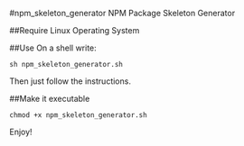 #npm_skeleton_generator
NPM Package Skeleton Generator

##Require
Linux Operating System

##Use
On a shell write: 
```
sh npm_skeleton_generator.sh
```
Then just follow the instructions.


##Make it executable
```
chmod +x npm_skeleton_generator.sh
```

Enjoy!
